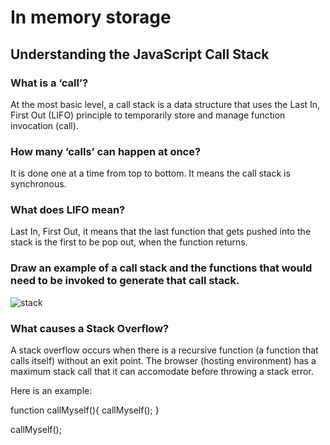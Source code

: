# In memory storage

## Understanding the JavaScript Call Stack

### What is a ‘call’?

At the most basic level, a call stack is a data structure that uses the Last In, First Out (LIFO) principle to temporarily store and manage function invocation (call).


### How many ‘calls’ can happen at once?

It is done one at a time from top to bottom. It means the call stack is synchronous.

### What does LIFO mean?

 Last In, First Out, it means that the last function that gets pushed into the stack is the first to be pop out, when the function returns. 

### Draw an example of a call stack and the functions that would need to be invoked to generate that call stack.

![stack](https://cdn-media-1.freecodecamp.org/images/QgR2uIk7tW0YNz0Xm8g0jAPeRFI0e4sCejsv)

### What causes a Stack Overflow?

A stack overflow occurs when there is a recursive function (a function that calls itself) without an exit point. The browser (hosting environment) has a maximum stack call that it can accomodate before throwing a stack error.

Here is an example:

function callMyself(){
  callMyself();
}

callMyself();